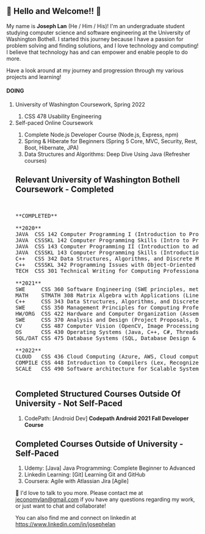 <h2>👋 Hello and Welcome!! 👋</h2>

<p>
My name is <b>Joseph Lan</b> (He / Him / His)! I'm an undergraduate student studying computer science and software engineering at the University of Washington Bothell. I started this journey because I have a passion for problem solving and finding solutions, and I love technology and computing! I believe that technology has and can empower and enable people to do more.<br>
</p>
<p>
Have a look around at my journey and progression through my various projects and learning!
</p>

<h4>DOING</h4>
<ol>
  <li>University of Washington Coursework, Spring 2022</li>
    <ol>
      <li>CSS 478 Usability Engineering
    </ol>
  <li>Self-paced Online Coursework</li>
    <ol>
      <li>Complete Node.js Developer Course (Node.js, Express, npm)</li>
      <li>Spring & Hiberate for Beginners (Spring 5 Core, MVC, Security, Rest, Boot, Hibernate, JPA)</li>
      <li>Data Structures and Algorithms: Deep Dive Using Java (Refresher courses)
</ol>
<h2>Relevant University of Washington Bothell Coursework - Completed</h2><br>
<pre>
**COMPLETED**<br>
**2020**
JAVA  CSS 142 Computer Programming I (Introduction to Programming Concepts)
JAVA  CSSSKL 142 Computer Programming Skills (Intro to Programming LAB)
JAVA  CSS 143 Computer Programming II (Introduction to advanced DSA/ ADT)
JAVA  CSSSKL 143 Computer Programming Skills (Introduction to advanced DSA LAB)
C++   CSS 342 Data Structures, Algorithms, and Discrete Mathematics (Programming with DSA, OOP, ++)
C++   CSSSKL 342 Programming Issues with Object-Oriented Languages (Programming with DSA, OOP LAB)
TECH  CSS 301 Technical Writing for Computing Professionals (Technical Writing)<br>
**2021**
SWE     CSS 360 Software Engineering (SWE principles, methodologies, SDLC, ++)
MATH    STMATH 308 Matrix Algebra with Applications (Linear Algebra, Applications, ++)
C++     CSS 343 Data Structures, Algorithms, and Discrete Mathematics II (Programming with DSA, OOP, BIGO, BST, GRAPH, PQUE, ++)
SWE     CSS 350 Management Principles for Computing Professionals (Management, EI, CM, ++)
HW/ORG  CSS 422 Hardware and Computer Organization (Assembly, 68K)
SWE     CSS 370 Analysis and Design (Project Proposals, Diagrams, Schematics, Requirements Elicitation, ++)
CV      CSS 487 Computer Vision (OpenCV, Image Processing, Image Filtering, Image Recognition)
OS      CSS 430 Operating Systems (Java, C++, C#, Threads, Processes, Scheduling, OS)
SQL/DAT CSS 475 Database Systems (SQL, Database Design & Analysis)<br>
**2022**
CLOUD   CSS 436 Cloud Computing (Azure, AWS, Cloud computing, REST, Containers, VM)
COMPILE CSS 448 Introduction to Compilers (Lex, Recognizer, Parsers, AST, Semantics, CodeGen, Optimization, Grammar, LL/LR parsing) 
SCALE   CSS 490 Software architecture for Scalable Systems (Scaling design and analysis, Data scale and design, NoSQL, Kafka, Message Passing)<br>
</pre>

<h2>Completed Structured Courses Outside Of University - Not Self-Paced</h2>
<ol>
  <li>CodePath: [Android Dev] <b>Codepath Android 2021 Fall Developer Course</b></li>
</ol>

<h2>Completed Courses Outside of University - Self-Paced</h2>
<ol>
  <li>Udemy: [Java] Java Programming: Complete Beginner to Advanced</li>
  <li>Linkedin Learning: [Git] Learning Git and GitHub</li>
  <li>Coursera: Agile with Atlassian Jira [Agile]</li>
</ol>

👋 I'd love to talk to you more. Please contact me at jeconomylan@gmail.com if you have any questions regarding my work, or just want to chat and collaborate!

You can also find me and connect on linkedin at https://www.linkedin.com/in/josephelan

<!--
**josephelan/josephelan** is a ✨ _special_ ✨ repository because its `README.md` (this file) appears on your GitHub profile.

Here are some ideas to get you started:

- 🔭 I’m currently working on ...
- 🌱 I’m currently learning ...
- 👯 I’m looking to collaborate on ...
- 🤔 I’m looking for help with ...
- 💬 Ask me about ...
- 📫 How to reach me: ...
- 😄 Pronouns: ...
- ⚡ Fun fact: ...
-->
